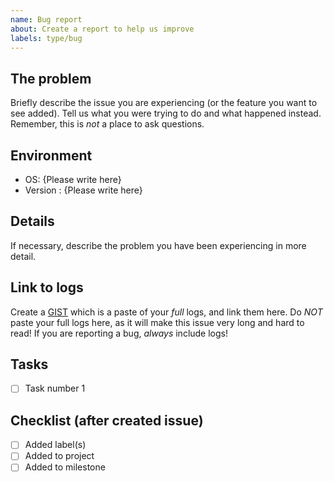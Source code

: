 ```yaml
---
name: Bug report
about: Create a report to help us improve
labels: type/bug
---
```


## The problem

Briefly describe the issue you are experiencing (or the feature you want to see added). Tell us what you were trying to do and what happened instead. Remember, this is _not_ a place to ask questions.

## Environment

- OS: {Please write here}
- Version : {Please write here}

## Details

If necessary, describe the problem you have been experiencing in more detail.

## Link to logs

Create a [GIST](https://gist.github.com) which is a paste of your _full_ logs, and link them here. Do _NOT_ paste your full logs here, as it will make this issue very long and hard to read! If you are reporting a bug, _always_ include logs!

## Tasks

- [ ] Task number 1

## Checklist (after created issue)

- [ ] Added label(s)
- [ ] Added to project
- [ ] Added to milestone
